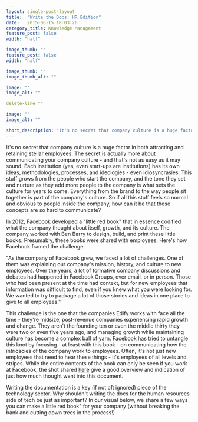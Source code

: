 ```yaml
---
layout: single-post-layout
title:  "Write the Docs: HR Edition"
date:   2015-06-15 18:03:26
category_title: Knowledge Management
feature_post: false
width: "half"

image_thumb: ""
feature_post: false
width: "half"

image_thumb: ""
image_thumb_alt: ""

image: ""
image_alt: ""

delete-line ""

image: ""
image_alt: ""

short_description: "It's no secret that company culture is a huge factor in both attracting and retaining stellar employees. The secret is actually more about communicating your company culture - and that's not as easy as it may sound. "
---
```


It's no secret that company culture is a huge factor in both attracting and retaining stellar employees. The secret is actually more about communicating your company culture - and that's not as easy as it may sound. Each institution (yes, even start-ups are institutions) has its own ideas, methodologies, processes, and ideologies - even idiosyncrasies. This stuff grows from the people who start the company, and the tone they set and nurture as they add more people to the company is what sets the culture for years to come. Everything from the brand to the way people sit together is part of the company's culture. So if all this stuff feels so normal and obvious to people inside the company, how can it be that these concepts are so hard to communicate?

In 2012, Facebook developed a "little red book" that in essence codified what the company thought about itself, growth, and its culture. The company worked with Ben Barry to design, build, and print these little books. Presumably, these books were shared with employees. Here's how Facebook framed the challenge:

"As the company of Facebook grew, we faced a lot of challenges. One of them was explaining our company's mission, history, and culture to new employees. Over the years, a lot of formative company discussions and debates had happened in Facebook Groups, over email, or in person. Those who had been present at the time had context, but for new employees that information was difficult to find, even if you knew what you were looking for. We wanted to try to package a lot of those stories and ideas in one place to give to all employees."

This challenge is the one that the companies Edify works with face all the time - they're midsize, post-revenue companies experiencing rapid growth and change. They aren't the founding ten or even the middle thirty they were two or even five years ago, and managing growth while maintaining culture has become a complex ball of yarn. Facebook has tried to untangle this knot by focusing - at least with this book - on communicating how the intricacies of the company work to employees. Often, it's not just new employees that need to hear these things - it's employees of all levels and stripes. While the entire contents of the book can only be seen if you work at Facebook, the shot shared [here](http://www.google.com/url?q=http%3A%2F%2Fofficeofbenbarry.com%2Fproject%2Ffacebooks-little-red-book&sa=D&sntz=1&usg=AFQjCNGvWKzAbnFBlC0GdQhRC1l_wWZGzg) give a good overview and indication of just how much thought went into this document.

Writing the documentation is a key (if not oft ignored) piece of the technology sector. Why shouldn't writing the docs for the human resources side of tech be just as important? In our visual below, we share a few ways you can make a little red book" for your company (without breaking the bank and cutting down trees in the process!)

